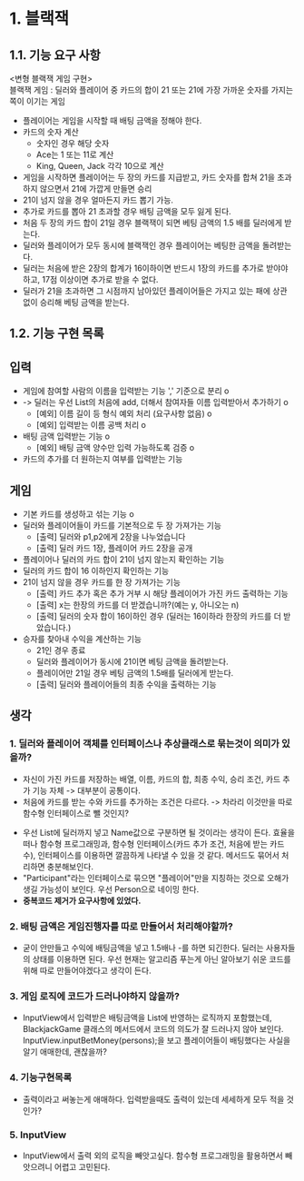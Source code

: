 # 1. 블랙잭
## 1.1. 기능 요구 사항
<변형 블랙잭 게임 구현>  
블랙잭 게임 : 딜러와 플레이어 중 카드의 합이 21 또는 21에 가장 가까운 숫자를 가지는 쪽이 이기는 게임  
- 플레이어는 게임을 시작할 때 배팅 금액을 정해야 한다.
- 카드의 숫자 계산
  - 숫자인 경우 해당 숫자
  - Ace는 1 또는 11로 계산
  - King, Queen, Jack 각각 10으로 계산
- 게임을 시작하면 플레이어는 두 장의 카드를 지급받고, 카드 숫자를 합쳐 21을 초과하지 않으면서 21에 가깝게 만들면 승리
- 21이 넘지 않을 경우 얼마든지 카드 뽑기 가능.
- 추가로 카드를 뽑아 21 초과할 경우 배팅 금액을 모두 잃게 된다.
- 처음 두 장의 카드 합이 21일 경우 블랙잭이 되면 베팅 금액의 1.5 배를 딜러에게 받는다.
- 딜러와 플레이어가 모두 동시에 블랙잭인 경우 플레이어는 베팅한 금액을 돌려받는다.
- 딜러는 처음에 받은 2장의 합계가 16이하이면 반드시 1장의 카드를 추가로 받야야 하고, 17점 이상이면 추가로 받을 수 없다.
- 딜러가 21을 초과하면 그 시점까지 남아있던 플레이어들은 가지고 있는 패에 상관 없이 승리해 베팅 금액을 받는다.

## 1.2. 기능 구현 목록
## 입력
- 게임에 참여할 사람의 이름을 입력받는 기능 ',' 기준으로 분리 o 
- -> 딜러는 우선 List의 처음에 add, 더해서 참여자들 이름 입력받아서 추가하기 o 
  - [예외] 이름 길이 등 형식 예외 처리 (요구사항 없음) o
  - [예외] 입력받는 이름 공백 처리 o
- 배팅 금액 입력받는 기능 o
  - [예외] 배팅 금액 양수만 입력 가능하도록 검증 o
- 카드의 추가를 더 원하는지 여부를 입력받는 기능
## 게임
- 기본 카드를 생성하고 섞는 기능 o
- 딜러와 플레이어들이 카드를 기본적으로 두 장 가져가는 기능
  - [출력] 딜러와 p1,p2에게 2장을 나누었습니다
  - [출력] 딜러 카드 1장, 플레이어 카드 2장을 공개
- 플레이어나 딜러의 카드 합이 21이 넘지 않는지 확인하는 기능
- 딜러의 카드 합이 16 이하인지 확인하는 기능
- 21이 넘지 않을 경우 카드를 한 장 가져가는 기능
  - [출력] 카드 추가 혹은 추가 거부 시 해당 플레이어가 가진 카드 출력하는 기능
  - [출력] x는 한장의 카드를 더 받겠습니까?(예는 y, 아니오는 n)
  - [출력] 딜러의 숫자 합이 16이하인 경우 (딜러는 16이하라 한장의 카드를 더 받았습니다.)
- 승자를 찾아내 수익을 계산하는 기능
  - 21인 경우 종료
  - 딜러와 플레이어가 동시에 21이면 베팅 금액을 돌려받는다.
  - 플레이어만 21일 경우 베팅 금액의 1.5배를 딜러에게 받는다.
  - [출력] 딜러와 플레이어들의 최종 수익을 출력하는 기능

## 생각
### 1. 딜러와 플레이어 객체를 인터페이스나 추상클래스로 묶는것이 의미가 있을까?
- 자신이 가진 카드를 저장하는 배열, 이름, 카드의 합, 최종 수익, 승리 조건, 카드 추가 기능 자체 -> 대부분이 공통이다.
- 처음에 카드를 받는 수와 카드를 추가하는 조건은 다르다. -> 차라리 이것만을 따로 함수형 인터페이스로 뺄 것인지?
+ 우선 List<Person>에 딜러까지 넣고 Name값으로 구분하면 될 것이라는 생각이 든다. 효율을 떠나 함수형 프로그래밍과, 함수형 인터페이스(카드
추가 조건, 처음에 받는 카드 수), 인터페이스를 이용하면 깔끔하게 나타낼 수 있을 것 같다. 메서드도 묶어서 처리하면 충분해보인다. 
+ "Participant"라는 인터페이스로 묶으면 "플레이어"만을 지칭하는 것으로 오해가 생길 가능성이 보인다. 우선 Person으로 네이밍 한다.
+ **중복코드 제거가 요구사항에 있었다.**
### 2. 배팅 금액은 게임진행자를 따로 만들어서 처리해야할까?
- 굳이 안만들고 수익에 배팅금액을 넣고 1.5배나 -를 하면 되긴한다. 딜러는 사용자들의 상태를 이용하면 된다. 우선 현재는 알고리즘 푸는게 아닌
알아보기 쉬운 코드를 위해 따로 만들어야겠다고 생각이 든다.
### 3. 게임 로직에 코드가 드러나야하지 않을까?
- InputView에서 입력받은 배팅금액을 List에 반영하는 로직까지 포함했는데, BlackjackGame 클래스의 메서드에서 코드의 의도가 잘 드러나지 않아 보인다.
InputView.inputBetMoney(persons);을 보고 플레이어들이 배팅했다는 사실을 알기 애매한데, 괜찮을까?
### 4. 기능구현목록
- 출력이라고 써놓는게 애매하다. 입력받을때도 출력이 있는데 세세하게 모두 적을 것인가?
### 5. InputView
- InputView에서 출력 외의 로직을 빼앗고싶다. 함수형 프로그래밍을 활용하면서 빼앗으려니 어렵고 고민된다.